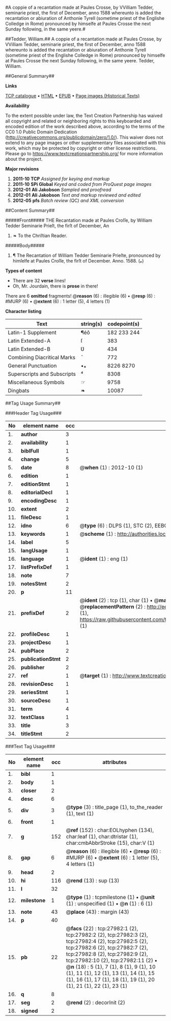 #A coppie of a recantation made at Paules Crosse, by VVilliam Tedder, seminarie priest, the first of December, anno 1588 whereunto is added the recantation or abiuration of Anthonie Tyrell (sometime priest of the Englishe Colledge in Rome) pronounced by himselfe at Paules Crosse the next Sunday following, in the same yeere.#

##Tedder, William.##
A coppie of a recantation made at Paules Crosse, by VVilliam Tedder, seminarie priest, the first of December, anno 1588 whereunto is added the recantation or abiuration of Anthonie Tyrell (sometime priest of the Englishe Colledge in Rome) pronounced by himselfe at Paules Crosse the next Sunday following, in the same yeere.
Tedder, William.

##General Summary##

**Links**

[TCP catalogue](http://www.ota.ox.ac.uk/tcp/)  • 
[HTML](http://tei.it.ox.ac.uk/tcp/Texts-HTML/free/A13/A13563.html)  • 
[EPUB](http://tei.it.ox.ac.uk/tcp/Texts-EPUB/free/A13/A13563.epub) • 
[Page images (Historical Texts)](https://historicaltexts.jisc.ac.uk/eebo-29483603e)

**Availability**

To the extent possible under law, the Text Creation Partnership has waived all copyright and related or neighboring rights to this keyboarded and encoded edition of the work described above, according to the terms of the CC0 1.0 Public Domain Dedication (http://creativecommons.org/publicdomain/zero/1.0/). This waiver does not extend to any page images or other supplementary files associated with this work, which may be protected by copyright or other license restrictions. Please go to https://www.textcreationpartnership.org/ for more information about the project.

**Major revisions**

1. __2011-10__ __TCP__ *Assigned for keying and markup*
1. __2011-10__ __SPi Global__ *Keyed and coded from ProQuest page images*
1. __2012-01__ __Ali Jakobson__ *Sampled and proofread*
1. __2012-01__ __Ali Jakobson__ *Text and markup reviewed and edited*
1. __2012-05__ __pfs__ *Batch review (QC) and XML conversion*

##Content Summary##

#####Front#####
THE Recantation made at Paules Croſſe, by William Tedder Seminarie Prieſt, the firſt of December, An
1. ❧ To the Chriſtian Reader.

#####Body#####

1. ¶ The Recantation of William Tedder Seminarie Prieſte, pronounced by himſelfe at Paules Croſſe, the firſt of December. Anno. 1588. (*⁎*)

**Types of content**

  * There are 32 **verse** lines!
  * Oh, Mr. Jourdain, there is **prose** in there!

There are 6 **omitted** fragments! 
 @__reason__ (6) : illegible (6)  •  @__resp__ (6) : #MURP (6)  •  @__extent__ (6) : 1 letter (5), 4 letters (1)

**Character listing**


|Text|string(s)|codepoint(s)|
|---|---|---|
|Latin-1 Supplement|¶éô|182 233 244|
|Latin Extended-A|ſ|383|
|Latin Extended-B|Ʋ|434|
|Combining             Diacritical Marks|̄|772|
|General Punctuation|•⁎|8226 8270|
|Superscripts             and Subscripts|⁴|8308|
|Miscellaneous Symbols|☞|9758|
|Dingbats|❧|10087|

##Tag Usage Summary##

###Header Tag Usage###

|No|element name|occ|attributes|
|---|---|---|---|
|1.|__author__|3||
|2.|__availability__|1||
|3.|__biblFull__|1||
|4.|__change__|5||
|5.|__date__|8| @__when__ (1) : 2012-10 (1)|
|6.|__edition__|1||
|7.|__editionStmt__|1||
|8.|__editorialDecl__|1||
|9.|__encodingDesc__|1||
|10.|__extent__|2||
|11.|__fileDesc__|1||
|12.|__idno__|6| @__type__ (6) : DLPS (1), STC (2), EEBO-CITATION (1), OCLC (1), VID (1)|
|13.|__keywords__|1| @__scheme__ (1) : http://authorities.loc.gov/ (1)|
|14.|__label__|5||
|15.|__langUsage__|1||
|16.|__language__|1| @__ident__ (1) : eng (1)|
|17.|__listPrefixDef__|1||
|18.|__note__|7||
|19.|__notesStmt__|2||
|20.|__p__|11||
|21.|__prefixDef__|2| @__ident__ (2) : tcp (1), char (1)  •  @__matchPattern__ (2) : ([0-9\-]+):([0-9IVX]+) (1), (.+) (1)  •  @__replacementPattern__ (2) : http://eebo.chadwyck.com/downloadtiff?vid=$1&page=$2 (1), https://raw.githubusercontent.com/textcreationpartnership/Texts/master/tcpchars.xml#$1 (1)|
|22.|__profileDesc__|1||
|23.|__projectDesc__|1||
|24.|__pubPlace__|2||
|25.|__publicationStmt__|2||
|26.|__publisher__|2||
|27.|__ref__|1| @__target__ (1) : http://www.textcreationpartnership.org/docs/. (1)|
|28.|__revisionDesc__|1||
|29.|__seriesStmt__|1||
|30.|__sourceDesc__|1||
|31.|__term__|4||
|32.|__textClass__|1||
|33.|__title__|3||
|34.|__titleStmt__|2||


###Text Tag Usage###

|No|element name|occ|attributes|
|---|---|---|---|
|1.|__bibl__|1||
|2.|__body__|1||
|3.|__closer__|2||
|4.|__desc__|6||
|5.|__div__|3| @__type__ (3) : title_page (1), to_the_reader (1), text (1)|
|6.|__front__|1||
|7.|__g__|152| @__ref__ (152) : char:EOLhyphen (134), char:leaf (1), char:dtristar (1), char:cmbAbbrStroke (15), char:V (1)|
|8.|__gap__|6| @__reason__ (6) : illegible (6)  •  @__resp__ (6) : #MURP (6)  •  @__extent__ (6) : 1 letter (5), 4 letters (1)|
|9.|__head__|2||
|10.|__hi__|116| @__rend__ (13) : sup (13)|
|11.|__l__|32||
|12.|__milestone__|1| @__type__ (1) : tcpmilestone (1)  •  @__unit__ (1) : unspecified (1)  •  @__n__ (1) : 6 (1)|
|13.|__note__|43| @__place__ (43) : margin (43)|
|14.|__p__|40||
|15.|__pb__|22| @__facs__ (22) : tcp:27982:1 (2), tcp:27982:2 (2), tcp:27982:3 (2), tcp:27982:4 (2), tcp:27982:5 (2), tcp:27982:6 (2), tcp:27982:7 (2), tcp:27982:8 (2), tcp:27982:9 (2), tcp:27982:10 (2), tcp:27982:11 (2)  •  @__n__ (18) : 5 (1), 7 (1), 8 (1), 9 (1), 10 (1), 11 (1), 12 (1), 13 (1), 14 (1), 15 (1), 16 (1), 17 (1), 18 (1), 19 (1), 20 (1), 21 (1), 22 (1), 23 (1)|
|16.|__q__|8||
|17.|__seg__|2| @__rend__ (2) : decorInit (2)|
|18.|__signed__|2||
